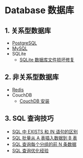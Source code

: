 # Database 数据库

## 1. 关系型数据库

- [PostgreSQL](./PostgreSQL/index.md)
- [MySQL](./MySQL/index.md)
- SQLite
  - [SQLite 数据库文件损坏修复](./SQLite/SQLite数据库文件损坏修复.md)

## 2. 非关系型数据库

- [Redis](./Redis/index.md)
- CouchDB
  - [CouchDB 安装](./CouchDB/CouchDB安装.md)

## 3. SQL 查询技巧

- [SQL 中 EXISTS 和 IN 语句的区别](./SQL中EXISTS和IN语句的区别.md)
- [SQL 批量从 A 表插入数据到 B 表](./SQL批量从A表插入数据到B表.md)
- [SQL 查询每个分组的前 N 条数据](./SQL查询每个分组的前N条数据.md)
- [SQL 查询优化经验](./SQL查询优化经验.md)
